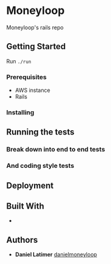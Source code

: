 # Moneyloop

Moneyloop's rails repo

## Getting Started

Run `./run`

### Prerequisites

- AWS instance
- Rails

### Installing


## Running the tests


### Break down into end to end tests


### And coding style tests


## Deployment


## Built With

* 


## Authors

* **Daniel Latimer** [danielmoneyloop](https://github.com/danielmoneylooop)
